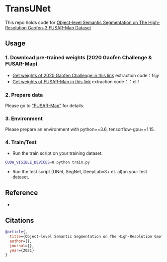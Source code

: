 # TransUNet
This repo holds code for [Object-level Semantic Segmentation on The High-Resolution Gaofen-3 FUSAR-Map Dataset](https:)

## Usage

### 1. Download pre-trained weights (2020 Gaofen Challenge & FUSAR-Map)
* [Get weights of 2020 Gaofen Challenge in this link](https://pan.baidu.com/s/1vO6Tr8eZTd9ICGKA9imUcQ)
extraction code：fsjy
* [Get weights of FUSAR-Map in this link](https://pan.baidu.com/s/1c9Pd_6UuwImG_s3jX04gEQ) 
extraction code：：elif 

### 2. Prepare data

Please go to ["FUSAR-Map"](https://shixianzheng.github.io/FUSAR-Map/) for details.

### 3. Environment

Please prepare an environment with python==3.6, tensorflow-gpu==1.15.

### 4. Train/Test

- Run the train script on your training dataset.

```bash
CUDA_VISIBLE_DEVICES=0 python train.py
```

- Run the test script (UNet, SegNet, DeepLabv3+ et. al)on your test dataset.

## Reference
* []()

## Citations

```bibtex
@article{,
  title={Object-level Semantic Segmentation on The High-Resolution Gaofen-3 FUSAR-Map Dataset},
  author={},
  journal={},
  year={2021}
}
```
